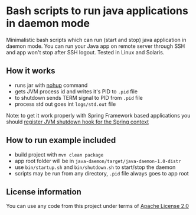 Bash scripts to run java applications in daemon mode
===================================================

Minimalistic bash scripts which can run (start and stop) java application in daemon mode. You can run your Java app on remote server through SSH and app won't stop after SSH logout. Tested in Linux and Solaris.

How it works
------------

 * runs jar with [nohup](http://en.wikipedia.org/wiki/Nohup) command
 * gets JVM process id and writes it's PID to `.pid` file
 * to shutdown sends TERM signal to PID from `.pid` file
 * process std out goes int `logs/std.out` file

Note: to get it work properly with Spring Framework based applications you should [register JVM shutdown hook for the Spring context](http://static.springsource.org/spring/docs/3.1.x/javadoc-api/org/springframework/context/support/AbstractApplicationContext.html#registerShutdownHook%28%29)

How to run example included
---------------------------

 * build project with `mvn clean package`
 * app root folder will be in `java-daemon/target/java-daemon-1.0-distr`
 * use `bin/startup.sh` and `bin/shutdown.sh` to start/stop the daemon
 * scripts may be run from any directory, `.pid` file always goes to app root
 
 License information
-------------------
You can use any code from this project under terms of [Apache License 2.0](http://www.apache.org/licenses/LICENSE-2.0)
